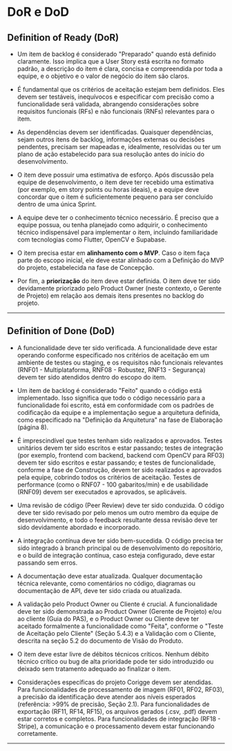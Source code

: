 # DoR e DoD

## Definition of Ready (DoR)

- Um item de backlog é considerado "Preparado" quando está definido claramente. Isso implica que a User Story está escrita no formato padrão, a descrição do item é clara, concisa e compreendida por toda a equipe, e o objetivo e o valor de negócio do item são claros.

- É fundamental que os critérios de aceitação estejam bem definidos. Eles devem ser testáveis, inequívocos e especificar com precisão como a funcionalidade será validada, abrangendo considerações sobre requisitos funcionais (RFs) e não funcionais (RNFs) relevantes para o item.

- As dependências devem ser identificadas. Quaisquer dependências, sejam outros itens de backlog, informações externas ou decisões pendentes, precisam ser mapeadas e, idealmente, resolvidas ou ter um plano de ação estabelecido para sua resolução antes do início do desenvolvimento.

- O item deve possuir uma estimativa de esforço. Após discussão pela equipe de desenvolvimento, o item deve ter recebido uma estimativa (por exemplo, em story points ou horas ideais), e a equipe deve concordar que o item é suficientemente pequeno para ser concluído dentro de uma única Sprint.

- A equipe deve ter o conhecimento técnico necessário. É preciso que a equipe possua, ou tenha planejado como adquirir, o conhecimento técnico indispensável para implementar o item, incluindo familiaridade com tecnologias como Flutter, OpenCV e Supabase.

- O item precisa estar em **alinhamento com o MVP**. Caso o item faça parte do escopo inicial, ele deve estar alinhado com a Definição do MVP do projeto, estabelecida na fase de Concepção.

- Por fim, a **priorização** do item deve estar definida. O item deve ter sido devidamente priorizado pelo Product Owner (neste contexto, o Gerente de Projeto) em relação aos demais itens presentes no backlog do projeto.

---

## Definition of Done (DoD)

- A funcionalidade deve ter sido verificada. A funcionalidade deve estar operando conforme especificado nos critérios de aceitação em um ambiente de testes ou staging, e os requisitos não funcionais relevantes (RNF01 - Multiplataforma, RNF08 - Robustez, RNF13 - Segurança) devem ter sido atendidos dentro do escopo do item.

- Um item de backlog é considerado "Feito" quando o código está implementado. Isso significa que todo o código necessário para a funcionalidade foi escrito, está em conformidade com os padrões de codificação da equipe e a implementação segue a arquitetura definida, como especificado na "Definição da Arquitetura" na fase de Elaboração (página 8).

- É imprescindível que testes tenham sido realizados e aprovados. Testes unitários devem ter sido escritos e estar passando; testes de integração (por exemplo, frontend com backend, backend com OpenCV para RF03) devem ter sido escritos e estar passando; e testes de funcionalidade, conforme a fase de Construção, devem ter sido realizados e aprovados pela equipe, cobrindo todos os critérios de aceitação. Testes de performance (como o RNF07 - 100 gabaritos/min) e de usabilidade (RNF09) devem ser executados e aprovados, se aplicáveis.

- Uma revisão de código (Peer Review) deve ter sido conduzida. O código deve ter sido revisado por pelo menos um outro membro da equipe de desenvolvimento, e todo o feedback resultante dessa revisão deve ter sido devidamente abordado e incorporado.

- A integração contínua deve ter sido bem-sucedida. O código precisa ter sido integrado à branch principal ou de desenvolvimento do repositório, e o build de integração contínua, caso esteja configurado, deve estar passando sem erros.


- A documentação deve estar atualizada. Qualquer documentação técnica relevante, como comentários no código, diagramas ou documentação de API, deve ter sido criada ou atualizada.

- A validação pelo Product Owner ou Cliente é crucial. A funcionalidade deve ter sido demonstrada ao Product Owner (Gerente de Projeto) e/ou ao cliente (Guia do PAS), e o Product Owner ou Cliente deve ter aceitado formalmente a funcionalidade como "Feita", conforme o "Teste de Aceitação pelo Cliente" (Seção 5.4.3) e a Validação com o Cliente, descrita na seção 5.2 do documento de Visão do Produto.

- O item deve estar livre de débitos técnicos críticos. Nenhum débito técnico crítico ou bug de alta prioridade pode ter sido introduzido ou deixado sem tratamento adequado ao finalizar o item.

- Considerações específicas do projeto Corigge devem ser atendidas. Para funcionalidades de processamento de imagem (RF01, RF02, RF03), a precisão da identificação deve atender aos níveis esperados (referência: >99% de precisão, Seção 2.1). Para funcionalidades de exportação (RF11, RF14, RF15), os arquivos gerados (.csv, .pdf) devem estar corretos e completos. Para funcionalidades de integração (RF18 - Stripe), a comunicação e o processamento devem estar funcionando corretamente.

---

